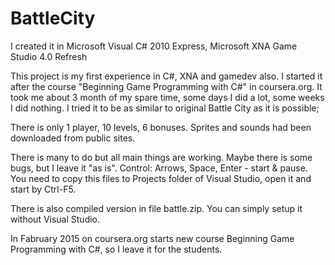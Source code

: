 # BattleCity

I created it in Microsoft Visual C# 2010 Express, Microsoft XNA Game Studio 4.0 Refresh

This project is my first experience in C#, XNA and gamedev also.
I started it after the course "Beginning Game Programming with C#" in coursera.org.
It took me about 3 month of my spare time, some days I did a lot, some weeks I did nothing.
I tried it to be as similar to original Battle City as it is possible;

There is only 1 player, 10 levels, 6 bonuses.
Sprites and sounds had been downloaded from public sites.

There is many to do but all main things are working.
Maybe there is some bugs, but I leave it "as is".
Control: Arrows, Space, Enter - start & pause.
You need to copy this files to Projects folder of Visual Studio, open it and start by Ctrl-F5.

There is also compiled version in file battle.zip.
You can simply setup it without Visual Studio.

In Fabruary 2015 on coursera.org starts new course Beginning Game Programming with C#, 
so I leave it for the students.
